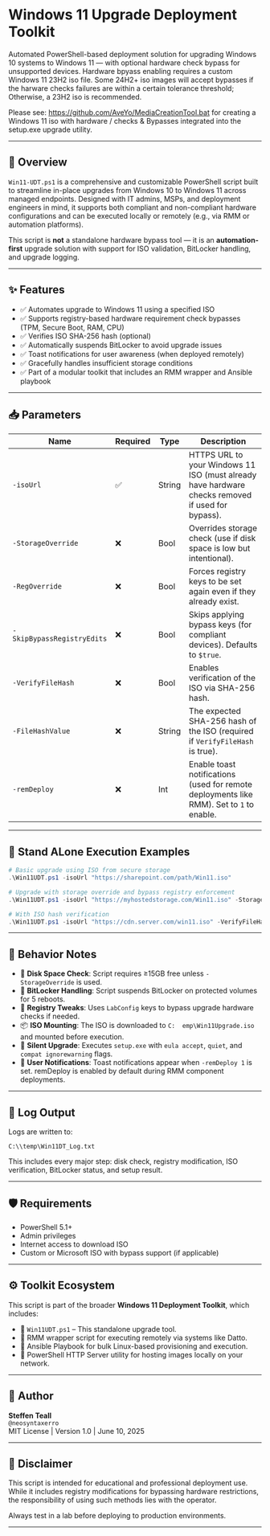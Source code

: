 # Windows 11 Upgrade Deployment Toolkit 

Automated PowerShell-based deployment solution for upgrading Windows 10 systems to Windows 11 — with optional hardware check bypass for unsupported devices.  Hardware bpyass enabling requires a custom Windows 11 23H2 iso file.
Some 24H2+ iso images will accept bypasses if the harware checks failures are within a certain tolerance threshold; Otherwise, a 23H2 iso is recommended.

Please see: https://github.com/AveYo/MediaCreationTool.bat for creating a Windows 11 iso with hardware / checks & Bypasses integrated into the setup.exe upgrade utility. 

---

## 📌 Overview

`Win11-UDT.ps1` is a comprehensive and customizable PowerShell script built to streamline in-place upgrades from Windows 10 to Windows 11 across managed endpoints. Designed with IT admins, MSPs, and deployment engineers in mind, it supports both compliant and non-compliant hardware configurations and can be executed locally or remotely (e.g., via RMM or automation platforms).

This script is **not** a standalone hardware bypass tool — it is an **automation-first** upgrade solution with support for ISO validation, BitLocker handling, and upgrade logging.

---

## ✨ Features

- ✅ Automates upgrade to Windows 11 using a specified ISO
- ✅ Supports registry-based hardware requirement check bypasses (TPM, Secure Boot, RAM, CPU)
- ✅ Verifies ISO SHA-256 hash (optional)
- ✅ Automatically suspends BitLocker to avoid upgrade issues
- ✅ Toast notifications for user awareness (when deployed remotely)
- ✅ Gracefully handles insufficient storage conditions
- ✅ Part of a modular toolkit that includes an RMM wrapper and Ansible playbook

---

## 📥 Parameters

| Name                   | Required | Type   | Description |
|------------------------|----------|--------|-------------|
| `-isoUrl`              | ✅        | String | HTTPS URL to your Windows 11 ISO (must already have hardware checks removed if used for bypass). |
| `-StorageOverride`     | ❌        | Bool   | Overrides storage check (use if disk space is low but intentional). |
| `-RegOverride`         | ❌        | Bool   | Forces registry keys to be set again even if they already exist. |
| `-SkipBypassRegistryEdits` | ❌    | Bool   | Skips applying bypass keys (for compliant devices). Defaults to `$true`. |
| `-VerifyFileHash`      | ❌        | Bool   | Enables verification of the ISO via SHA-256 hash. |
| `-FileHashValue`       | ❌        | String | The expected SHA-256 hash of the ISO (required if `VerifyFileHash` is true). |
| `-remDeploy`           | ❌        | Int    | Enable toast notifications (used for remote deployments like RMM). Set to `1` to enable. |

---

## 🧪 Stand ALone Execution Examples

```powershell
# Basic upgrade using ISO from secure storage
.\Win11UDT.ps1 -isoUrl "https://sharepoint.com/path/Win11.iso"

# Upgrade with storage override and bypass registry enforcement
.\Win11UDT.ps1 -isoUrl "https://myhostedstorage.com/Win11.iso" -StorageOverride $true -RegOverride $true

# With ISO hash verification
.\Win11UDT.ps1 -isoUrl "https://cdn.server.com/win11.iso" -VerifyFileHash $true -FileHashValue "ABCDEF1234567890..." -remDeploy 1
```

---

## 🚦 Behavior Notes

- 💾 **Disk Space Check**: Script requires ≥15GB free unless `-StorageOverride` is used.
- 🔐 **BitLocker Handling**: Script suspends BitLocker on protected volumes for 5 reboots.
- 🔧 **Registry Tweaks**: Uses `LabConfig` keys to bypass upgrade hardware checks if needed.
- 📦 **ISO Mounting**: The ISO is downloaded to `C:	emp\Win11Upgrade.iso` and mounted before execution.
- 🧠 **Silent Upgrade**: Executes `setup.exe` with `eula accept`, `quiet`, and `compat ignorewarning` flags.
- 🔔 **User Notifications**: Toast notifications appear when `-remDeploy 1` is set.  remDeploy is enabled by default during RMM component deployments.

---

## 📁 Log Output

Logs are written to:

```plaintext
C:\\temp\Win11DT_Log.txt
```

This includes every major step: disk check, registry modification, ISO verification, BitLocker status, and setup result.

---

## 🛡️ Requirements

- PowerShell 5.1+
- Admin privileges
- Internet access to download ISO
- Custom or Microsoft ISO with bypass support (if applicable)

---

## ⚙️ Toolkit Ecosystem

This script is part of the broader **Windows 11 Deployment Toolkit**, which includes:

- 🔹 `Win11UDT.ps1` – This standalone upgrade tool.
- 🔹 RMM wrapper script for executing remotely via systems like Datto.
- 🔹 Ansible Playbook for bulk Linux-based provisioning and execution.
- 🔹 PowerShell HTTP Server utility for hosting images locally on your network.

---

## 👤 Author

**Steffen Teall**  
`@neosyntaxerro`  
MIT License | Version 1.0 | June 10, 2025

---

## 🧾 Disclaimer

This script is intended for educational and professional deployment use. While it includes registry modifications for bypassing hardware restrictions, the responsibility of using such methods lies with the operator.

Always test in a lab before deploying to production environments.

---
